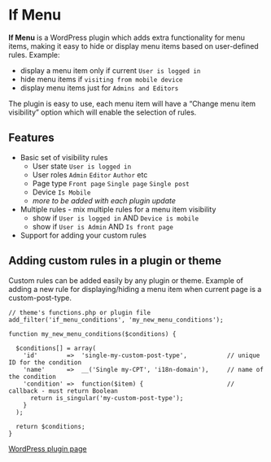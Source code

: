 If Menu
=========

**If Menu** is a WordPress plugin which adds extra functionality for menu items, making it easy to hide or display menu items based on user-defined rules. Example:

* display a menu item only if current `User is logged in`
* hide menu items if `visiting from mobile device`
* display menu items just for `Admins and Editors`

The plugin is easy to use, each menu item will have a “Change menu item visibility” option which will enable the selection of rules.

## Features

* Basic set of visibility rules
  * User state `User is logged in`
  * User roles `Admin` `Editor` `Author` etc
  * Page type `Front page` `Single page` `Single post`
  * Device `Is Mobile`
  * *more to be added with each plugin update*
* Multiple rules - mix multiple rules for a menu item visibility
  * show if `User is logged in` AND `Device is mobile`
  * show if `User is Admin` AND `Is front page`
* Support for adding your custom rules

## Adding custom rules in a plugin or theme

Custom rules can be added easily by any plugin or theme.
Example of adding a new rule for displaying/hiding a menu item when current page is a custom-post-type.

```
// theme's functions.php or plugin file
add_filter('if_menu_conditions', 'my_new_menu_conditions');

function my_new_menu_conditions($conditions) {

  $conditions[] = array(
    'id'        =>  'single-my-custom-post-type',          	// unique ID for the condition
    'name'      =>  __('Single my-CPT', 'i18n-domain'),		// name of the condition
    'condition' =>  function($item) {                      	// callback - must return Boolean
      return is_singular('my-custom-post-type');
    }
  );

  return $conditions;
}
```

[WordPress plugin page](https://wordpress.org/plugins/if-menu/)
